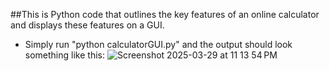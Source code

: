 ##This is Python code that outlines the key features of an online calculator and displays these features on a GUI. 
- Simply run "python calculatorGUI.py" and the output should look something like this:
![Screenshot 2025-03-29 at 11 13 54 PM](https://github.com/user-attachments/assets/aadf09bf-edb3-432c-8947-d063f52a55a7)
